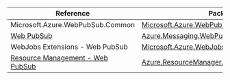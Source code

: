 | Reference | Package | Source |
|---|---|---|
|Microsoft.Azure.WebPubSub.Common|[Microsoft.Azure.WebPubSub.Common](https://www.nuget.org/packages/Microsoft.Azure.WebPubSub.Common)|[Github](https://github.com/Azure/azure-sdk-for-net/blob/main/sdk/webpubsub/Microsoft.Azure.WebPubSub.Common)|
|[Web PubSub](messaging.webpubsub-readme.md)|[Azure.Messaging.WebPubSub](https://www.nuget.org/packages/Azure.Messaging.WebPubSub)|[Github](https://github.com/Azure/azure-sdk-for-net/blob/main/sdk/webpubsub/Azure.Messaging.WebPubSub)|
|WebJobs Extensions - Web PubSub|[Microsoft.Azure.WebJobs.Extensions.WebPubSub](https://www.nuget.org/packages/Microsoft.Azure.WebJobs.Extensions.WebPubSub)|[Github](https://github.com/Azure/azure-sdk-for-net/blob/main/sdk/webpubsub/Microsoft.Azure.WebJobs.Extensions.WebPubSub)|
|[Resource Management - Web PubSub](resourcemanager.webpubsub-readme.md)|[Azure.ResourceManager.WebPubSub](https://www.nuget.org/packages/Azure.ResourceManager.WebPubSub)|[Github](https://github.com/Azure/azure-sdk-for-net/blob/main/sdk/webpubsub/Azure.ResourceManager.WebPubSub)|
